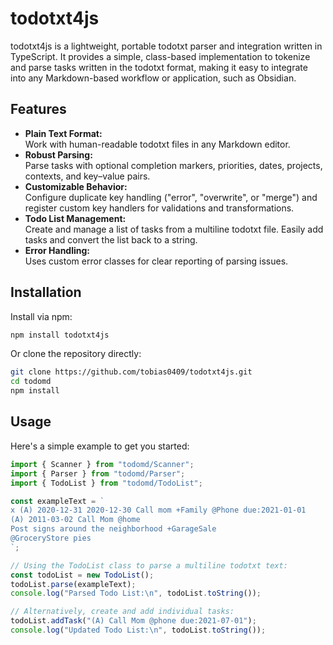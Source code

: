 # todotxt4js

todotxt4js is a lightweight, portable todotxt parser and integration written in TypeScript. It provides a simple, class-based implementation to tokenize and parse tasks written in the todotxt format, making it easy to integrate into any Markdown-based workflow or application, such as Obsidian.

## Features

- **Plain Text Format:**  
  Work with human-readable todotxt files in any Markdown editor.
- **Robust Parsing:**  
  Parse tasks with optional completion markers, priorities, dates, projects, contexts, and key–value pairs.
- **Customizable Behavior:**  
  Configure duplicate key handling ("error", "overwrite", or "merge") and register custom key handlers for validations and transformations.
- **Todo List Management:**  
  Create and manage a list of tasks from a multiline todotxt file. Easily add tasks and convert the list back to a string.
- **Error Handling:**  
  Uses custom error classes for clear reporting of parsing issues.

## Installation

Install via npm:

```bash
npm install todotxt4js
```

Or clone the repository directly:

```bash
git clone https://github.com/tobias0409/todotxt4js.git
cd todomd
npm install
```

## Usage

Here's a simple example to get you started:

```ts
import { Scanner } from "todomd/Scanner";
import { Parser } from "todomd/Parser";
import { TodoList } from "todomd/TodoList";

const exampleText = `
x (A) 2020-12-31 2020-12-30 Call mom +Family @Phone due:2021-01-01
(A) 2011-03-02 Call Mom @home
Post signs around the neighborhood +GarageSale
@GroceryStore pies
`;

// Using the TodoList class to parse a multiline todotxt text:
const todoList = new TodoList();
todoList.parse(exampleText);
console.log("Parsed Todo List:\n", todoList.toString());

// Alternatively, create and add individual tasks:
todoList.addTask("(A) Call Mom @phone due:2021-07-01");
console.log("Updated Todo List:\n", todoList.toString());
```
